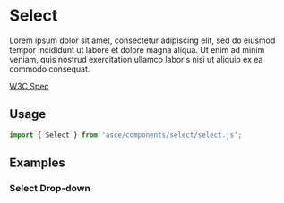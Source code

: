 # Select
Lorem ipsum dolor sit amet, consectetur adipiscing elit, sed do eiusmod tempor incididunt ut labore et dolore magna aliqua. Ut enim ad minim veniam, quis nostrud exercitation ullamco laboris nisi ut aliquip ex ea commodo consequat.	

[W3C Spec](https://www.w3.org/TR/wai-aria-practices-1.1/examples/listbox/listbox-collapsible.html)

## Usage

```js
import { Select } from 'asce/components/select/select.js';
```


## Examples

### Select Drop-down

```html
```
